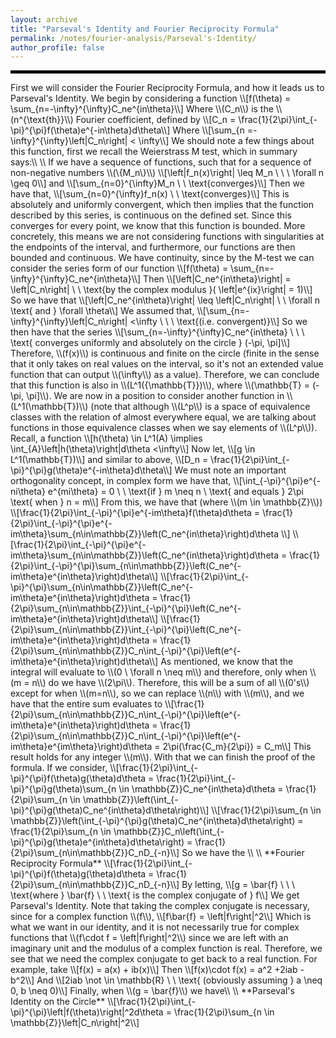 ```yaml
---
layout: archive
title: "Parseval's Identity and Fourier Reciprocity Formula"
permalink: /notes/fourier-analysis/Parseval's-Identity/
author_profile: false
--- 
```

<hr style="border: 2px solid black;">
First we will consider the Fourier Reciprocity Formula, and how it leads us to Parseval's Identity. We begin by considering a function
\\[f(\theta) = \sum_{n=-\infty}^{\infty}C_ne^{in\theta}\\]
Where \\(C_n\\) is the \\(n^{\text{th}}\\) Fourier coefficient, defined by
\\[C_n = \frac{1}{2\pi}\int_{-\pi}^{\pi}f(\theta)e^{-in\theta}d\theta\\]
Where 
\\[\sum_{n =-\infty}^{\infty}\left|C_n\right| < \infty\\]
We should note a few things about this function, first we recall the Weierstrass M test, which in summary says:\\
\\
If we have a sequence of functions, such that for a sequence of non-negative numbers \\(\{M_n\}\\) 
\\[\left|f_n(x)\right| \leq M_n \ \ \ \forall n \geq 0\\]
and
\\[\sum_{n=0}^{\infty}M_n  \ \ \text{converges}\\]
Then we have that,
\\[\sum_{n=0}^{\infty}f_n(x) \ \ \text{converges}\\]
This is absolutely and uniformly convergent, which then implies that the function described by this series, is continuous on the defined set. Since this converges for every point, we know that this function is bounded. More concretely, this means we are not considering functions with singularities at the endpoints of the interval, and furthermore, our functions are then bounded and continuous. We have continuity, since by the M-test we can consider the series form of our function
\\[f(\theta) = \sum_{n=-\infty}^{\infty}C_ne^{in\theta}\\]
Then
\\[\left|C_ne^{in\theta}\right| = \left|C_n\right| \ \ \text{by the complex modulus }( \left|e^{ix}\right| = 1)\\]
So we have that 
\\[\left|C_ne^{in\theta}\right| \leq \left|C_n\right| \ \ \forall n \text{ and } \forall \theta\\]
We assumed that,
\\[\sum_{n=-\infty}^{\infty}\left|C_n\right| <\infty \ \ \ \text{(i.e. convergent)}\\]
So we then have that the series
\\[\sum_{n=-\infty}^{\infty}C_ne^{in\theta} \ \ \ \text{ converges uniformly and absolutely on the circle } (-\pi, \pi]\\]
Therefore, \\(f(x)\\) is continuous and finite on the circle (finite in the sense that it only takes on real values on the interval, so it's not an extended value function that can output \\(\infty\\) as a value). Therefore, we can conclude that this function is also in \\(L^1({\mathbb{T}})\\), where \\(\mathbb{T} = (-\pi, \pi]\\). We are now in a position to consider another function in \\(L^1(\mathbb{T})\\) (note that although \\(L^p\\) is a space of equivalence classes with the relation of almost everywhere equal, we are talking about functions in those equivalence classes when we say elements of \\(L^p\\)). Recall, a function 
\\[h(\theta) \in L^1(A) \implies \int_{A}\left|h(\theta)\right|d\theta <\infty\\]
Now let,
\\[g \in L^1(\mathbb{T})\\]
and similar to above,
\\[D_n = \frac{1}{2\pi}\int_{-\pi}^{\pi}g(\theta)e^{-in\theta}d\theta\\]
We must note an important orthogonality concept, in complex form we have that,
\\[\int_{-\pi}^{\pi}e^{-ni\theta} e^{mi\theta} = 0 \ \ \text{if } m \neq n \ \text{ and equals } 2\pi \text{ when } n = m\\]
From this, we have that (where \\(m \in \mathbb{Z}\\))
\\[\frac{1}{2\pi}\int_{-\pi}^{\pi}e^{-im\theta}f(\theta)d\theta = \frac{1}{2\pi}\int_{-\pi}^{\pi}e^{-im\theta}\sum_{n\in\mathbb{Z}}\left(C_ne^{in\theta}\right)d\theta \\]
\\[\frac{1}{2\pi}\int_{-\pi}^{\pi}e^{-im\theta}\sum_{n\in\mathbb{Z}}\left(C_ne^{in\theta}\right)d\theta = \frac{1}{2\pi}\int_{-\pi}^{\pi}\sum_{n\in\mathbb{Z}}\left(C_ne^{-im\theta}e^{in\theta}\right)d\theta\\]
\\[\frac{1}{2\pi}\int_{-\pi}^{\pi}\sum_{n\in\mathbb{Z}}\left(C_ne^{-im\theta}e^{in\theta}\right)d\theta = \frac{1}{2\pi}\sum_{n\in\mathbb{Z}}\int_{-\pi}^{\pi}\left(C_ne^{-im\theta}e^{in\theta}\right)d\theta\\]
\\[\frac{1}{2\pi}\sum_{n\in\mathbb{Z}}\int_{-\pi}^{\pi}\left(C_ne^{-im\theta}e^{in\theta}\right)d\theta = \frac{1}{2\pi}\sum_{n\in\mathbb{Z}}C_n\int_{-\pi}^{\pi}\left(e^{-im\theta}e^{in\theta}\right)d\theta\\]
As mentioned, we know that the integral will evaluate to \\(0 \ \forall n \neq m\\) and therefore, only when \\(m = n\\) do we have \\(2\pi\\). Therefore, this will be a sum of all \\(0's\\) except for when \\(m=n\\), so we can replace \\(n\\) with \\(m\\), and we have that the entire sum evaluates to
\\[\frac{1}{2\pi}\sum_{n\in\mathbb{Z}}C_n\int_{-\pi}^{\pi}\left(e^{-im\theta}e^{in\theta}\right)d\theta = \frac{1}{2\pi}\sum_{n\in\mathbb{Z}}C_n\int_{-\pi}^{\pi}\left(e^{-im\theta}e^{im\theta}\right)d\theta = 2\pi(\frac{C_m}{2\pi}) = C_m\\]
This result holds for any integer \\(m\\). With that we can finish the proof of the formula. If we consider,
\\[\frac{1}{2\pi}\int_{-\pi}^{\pi}f(\theta)g(\theta)d\theta = \frac{1}{2\pi}\int_{-\pi}^{\pi}g(\theta)\sum_{n \in \mathbb{Z}}C_ne^{in\theta}d\theta =  \frac{1}{2\pi}\sum_{n \in \mathbb{Z}}\left(\int_{-\pi}^{\pi}g(\theta)C_ne^{in\theta}d\theta\right)\\]
\\[\frac{1}{2\pi}\sum_{n \in \mathbb{Z}}\left(\int_{-\pi}^{\pi}g(\theta)C_ne^{in\theta}d\theta\right) = \frac{1}{2\pi}\sum_{n \in \mathbb{Z}}C_n\left(\int_{-\pi}^{\pi}g(\theta)e^{in\theta}d\theta\right) = \frac{1}{2\pi}\sum_{n\in\mathbb{Z}}C_nD_{-n}\\]
So we have the \\
\\
**Fourier Reciprocity Formula**
\\[\frac{1}{2\pi}\int_{-\pi}^{\pi}f(\theta)g(\theta)d\theta = \frac{1}{2\pi}\sum_{n\in\mathbb{Z}}C_nD_{-n}\\]
By letting,
\\[g = \bar{f} \ \ \ \text{where } \bar{f} \ \ \text{ is the complex conjugate of } f\\]
We get Parseval's Identity. Note that taking the complex conjugate is necessary, since for a complex function \\(f\\),
\\[f\bar{f} = \left|f\right|^2\\]
Which is what we want in our identity, and it is not necessarily true for complex functions that \\(f\cdot f = \left|f\right|^2\\) since we are left with an imaginary unit and the modulus of a complex function is real. Therefore, we see that we need the complex conjugate to get back to a real function. For example, take 
\\[f(x) = a(x) + ib(x)\\]
Then
\\[f(x)\cdot f(x) = a^2 +2iab - b^2\\]
And 
\\[2iab \not \in \mathbb{R} \ \ \text{ (obviously assuming } a \neq 0, b \neq 0)\\]
Finally, when \\(g = \bar{f}\\) we have\\
\\
**Parseval's Identity on the Circle**
\\[\frac{1}{2\pi}\int_{-\pi}^{\pi}\left|f(\theta)\right|^2d\theta = \frac{1}{2\pi}\sum_{n \in \mathbb{Z}}\left|C_n\right|^2\\]
